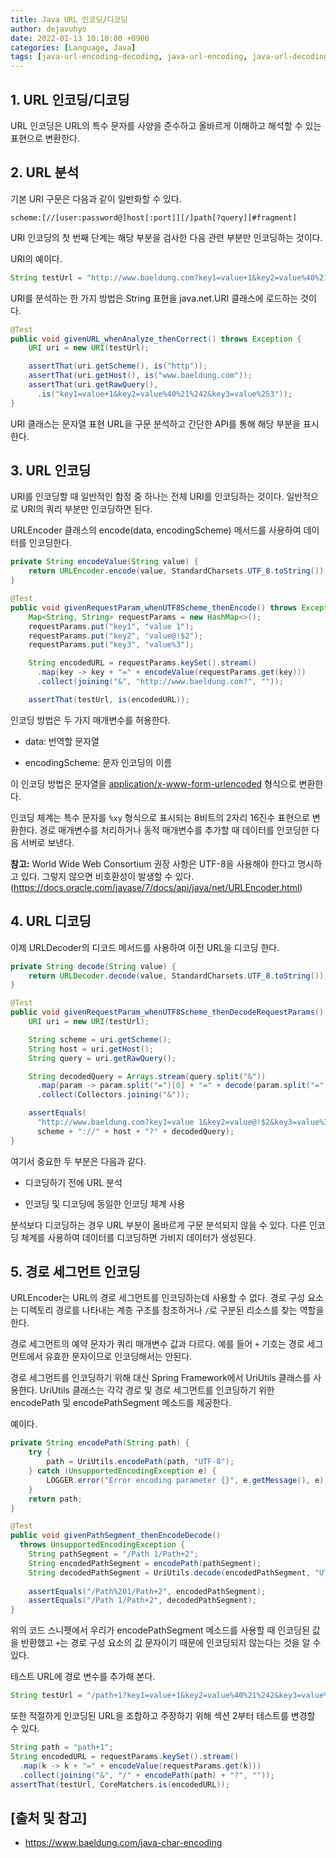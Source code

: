 ```yaml
---
title: Java URL 인코딩/디코딩
author: dejavuhyo
date: 2022-01-13 10:10:00 +0900
categories: [Language, Java]
tags: [java-url-encoding-decoding, java-url-encoding, java-url-decoding, url-encoding-decoding, encoding-decoding, url-encoding, url-decoding, encoding, decoding, 자바-url-인코딩-디코딩, 자바-인코딩-디코딩, 인코딩, 디코딩, url-인코딩, url-디코딩, 인코딩-디코딩]
---
```


## 1. URL 인코딩/디코딩
URL 인코딩은 URL의 특수 문자를 사양을 준수하고 올바르게 이해하고 해석할 수 있는 표현으로 변환한다.

## 2. URL 분석
기본 URI 구문은 다음과 같이 일반화할 수 있다.

```text
scheme:[//[user:password@]host[:port]][/]path[?query][#fragment]
```

URI 인코딩의 첫 번째 단계는 해당 부분을 검사한 다음 관련 부분만 인코딩하는 것이다.

URI의 예이다.

```java
String testUrl = "http://www.baeldung.com?key1=value+1&key2=value%40%21%242&key3=value%253";
```

URI를 분석하는 한 가지 방법은 String 표현을 java.net.URI 클래스에 로드하는 것이다.

```java
@Test
public void givenURL_whenAnalyze_thenCorrect() throws Exception {
    URI uri = new URI(testUrl);

    assertThat(uri.getScheme(), is("http"));
    assertThat(uri.getHost(), is("www.baeldung.com"));
    assertThat(uri.getRawQuery(),
      .is("key1=value+1&key2=value%40%21%242&key3=value%253"));
}
```

URI 클래스는 문자열 표현 URL을 구문 분석하고 간단한 API를 통해 해당 부분을 표시한다.

## 3. URL 인코딩
URI를 인코딩할 때 일반적인 함정 중 하나는 전체 URI를 인코딩하는 것이다. 일반적으로 URI의 쿼리 부분만 인코딩하면 된다.

URLEncoder 클래스의 encode(data, encodingScheme) 메서드를 사용하여 데이터를 인코딩한다.

```java
private String encodeValue(String value) {
    return URLEncoder.encode(value, StandardCharsets.UTF_8.toString());
}

@Test
public void givenRequestParam_whenUTF8Scheme_thenEncode() throws Exception {
    Map<String, String> requestParams = new HashMap<>();
    requestParams.put("key1", "value 1");
    requestParams.put("key2", "value@!$2");
    requestParams.put("key3", "value%3");

    String encodedURL = requestParams.keySet().stream()
      .map(key -> key + "=" + encodeValue(requestParams.get(key)))
      .collect(joining("&", "http://www.baeldung.com?", ""));

    assertThat(testUrl, is(encodedURL));
```

인코딩 방법은 두 가지 매개변수를 허용한다.

* data: 번역할 문자열

* encodingScheme: 문자 인코딩의 이름

이 인코딩 방법은 문자열을 [application/x-www-form-urlencoded](https://www.w3.org/TR/html401/interact/forms.html#h-17.13.4.1) 형식으로 변환한다.

인코딩 체계는 특수 문자를 `%xy` 형식으로 표시되는 8비트의 2자리 16진수 표현으로 변환한다. 경로 매개변수를 처리하거나 동적 매개변수를 추가할 때 데이터를 인코딩한 다음 서버로 보낸다.

**참고:** World Wide Web Consortium 권장 사항은 UTF-8을 사용해야 한다고 명시하고 있다. 그렇지 않으면 비호환성이 발생할 수 있다. (https://docs.oracle.com/javase/7/docs/api/java/net/URLEncoder.html)

## 4. URL 디코딩
이제 URLDecoder의 디코드 메서드를 사용하여 이전 URL을 디코딩 한다.

```java
private String decode(String value) {
    return URLDecoder.decode(value, StandardCharsets.UTF_8.toString());
}

@Test
public void givenRequestParam_whenUTF8Scheme_thenDecodeRequestParams() {
    URI uri = new URI(testUrl);

    String scheme = uri.getScheme();
    String host = uri.getHost();
    String query = uri.getRawQuery();

    String decodedQuery = Arrays.stream(query.split("&"))
      .map(param -> param.split("=")[0] + "=" + decode(param.split("=")[1]))
      .collect(Collectors.joining("&"));

    assertEquals(
      "http://www.baeldung.com?key1=value 1&key2=value@!$2&key3=value%3",
      scheme + "://" + host + "?" + decodedQuery);
}
```

여기서 중요한 두 부분은 다음과 같다.

* 디코딩하기 전에 URL 분석

* 인코딩 및 디코딩에 동일한 인코딩 체계 사용

분석보다 디코딩하는 경우 URL 부분이 올바르게 구문 분석되지 않을 수 있다. 다른 인코딩 체계를 사용하여 데이터를 디코딩하면 가비지 데이터가 생성된다.

## 5. 경로 세그먼트 인코딩
URLEncoder는 URL의 경로 세그먼트를 인코딩하는데 사용할 수 없다. 경로 구성 요소는 디렉토리 경로를 나타내는 계층 구조를 참조하거나 `/`로 구분된 리소스를 찾는 역할을 한다.

경로 세그먼트의 예약 문자가 쿼리 매개변수 값과 다르다. 예를 들어 `+` 기호는 경로 세그먼트에서 유효한 문자이므로 인코딩해서는 안된다.

경로 세그먼트를 인코딩하기 위해 대신 Spring Framework에서 UriUtils 클래스를 사용한다. UriUtils 클래스는 각각 경로 및 경로 세그먼트를 인코딩하기 위한 encodePath 및 encodePathSegment 메소드를 제공한다.

예이다.

```java
private String encodePath(String path) {
    try {
        path = UriUtils.encodePath(path, "UTF-8");
    } catch (UnsupportedEncodingException e) {
        LOGGER.error("Error encoding parameter {}", e.getMessage(), e);
    }
    return path;
}
```

```java
@Test
public void givenPathSegment_thenEncodeDecode() 
  throws UnsupportedEncodingException {
    String pathSegment = "/Path 1/Path+2";
    String encodedPathSegment = encodePath(pathSegment);
    String decodedPathSegment = UriUtils.decode(encodedPathSegment, "UTF-8");
    
    assertEquals("/Path%201/Path+2", encodedPathSegment);
    assertEquals("/Path 1/Path+2", decodedPathSegment);
}
```

위의 코드 스니펫에서 우리가 encodePathSegment 메소드를 사용할 때 인코딩된 값을 반환했고 `+`는 경로 구성 요소의 값 문자이기 때문에 인코딩되지 않는다는 것을 알 수 있다.

테스트 URL에 경로 변수를 추가해 본다.

```java
String testUrl = "/path+1?key1=value+1&key2=value%40%21%242&key3=value%253";
```

또한 적절하게 인코딩된 URL을 조합하고 주장하기 위해 섹션 2부터 테스트를 변경할 수 있다.

```java
String path = "path+1";
String encodedURL = requestParams.keySet().stream()
  .map(k -> k + "=" + encodeValue(requestParams.get(k)))
  .collect(joining("&", "/" + encodePath(path) + "?", ""));
assertThat(testUrl, CoreMatchers.is(encodedURL));
```

## [출처 및 참고]
* <https://www.baeldung.com/java-char-encoding>
